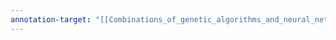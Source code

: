 ```yaml
---
annotation-target: "[[Combinations_of_genetic_algorithms_and_neural_networks_a_survey_of_the_state_of_the_art.pdf]]"
---
```

